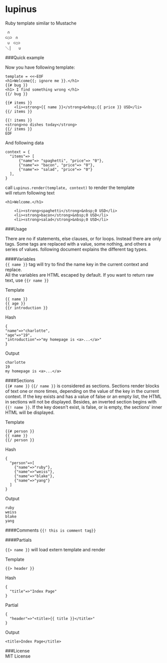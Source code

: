 # lupinus  
Ruby template similar to Mustache  

     ∩
    ⊂○⊃　∩
     ∪　⊂○⊃
    ＼│　　∪


###Quick example

Now you have following template:  

	template = <<~EOF
	<h1>Welcome{{; ignore me }}.</h1>
	{{# bug }}
	<h1> I find something wrong </h1> 
	{{/ bug }}

	{{# items }}
	    <li><strong>{{ name }}</strong>&nbsp;{{ price }} USD</li>
	{{/ items }}

	{{! items }}
	<strong>no dishes today</strong>
	{{/ items }}
	EOF

And following data  

	context = {
	  "items"=> [
	      {"name"=> "spaghetti", "price"=> "0"},
	      {"name"=> "bacon", "price"=> "0"},
	      {"name"=> "salad", "price"=> "0"}
	  ],
	}

call `Lupinus.render(template, context)` to render the template  
will return following text  

	<h1>Welcome.</h1>                             

	    <li><strong>spaghetti</strong>&nbsp;0 USD</li>
	    <li><strong>bacon</strong>&nbsp;0 USD</li>
	    <li><strong>salad</strong>&nbsp;0 USD</li>


###Usage  

There are no if statements, else clauses, or for loops. Instead there are only tags. Some tags are replaced with a value, some nothing, and others a series of values. following document explains the different tag types.

####Variables  
`{{ name }}` tag will try to find the name key in the current context and replace.  
 All the variables are HTML escaped by default. If you want to return raw text, use `{{r name }}`
 
Template  
 
    {{ name }}
    {{ age }}
    {{r introduction }}    

Hash  

    {
    "name"=>"charlotte",
    "age"=>"19",
    "introduction"=>"my homepage is <a>...</a>"
    }

Output  

	charlotte
	19
	my homepage is <a>...</a> 

####Sections  
`{{# name }}` `{{/ name }}` is considered as sections.
Sections render blocks of text one or more times, depending on the value of the key in the current context. If the key exists and has a value of false or an empty list, the HTML in sections will not be displayed. Besides, an inverted section begins with `{{! name }}`.  If the key doesn't exist, is false, or is empty, the sections' inner HTML will be displayed.

Template  

    {{# person }}
    {{ name }}
    {{/ person }}    

Hash  

    {
      "person"=>[
        {"name"=>"ruby"},
        {"name"=>"weiss"},
        {"name"=>"blake"},
        {"name"=>"yang"}
      ]
    }
    
Output  

    ruby
    weiss
    blake
    yang

####Comments
`{{! this is comment tag}}`


####Partials  

`{{> name }}` will load extern template and render

Template

    {{> header }}
    
Hash

    {
      "title"=>"Index Page"
    }
    
 Partial
 
    {
      "header"=>"<title>{{ title }}</title>"
    }

Output

    <title>Index Page</title>

###License  
MIT License  
